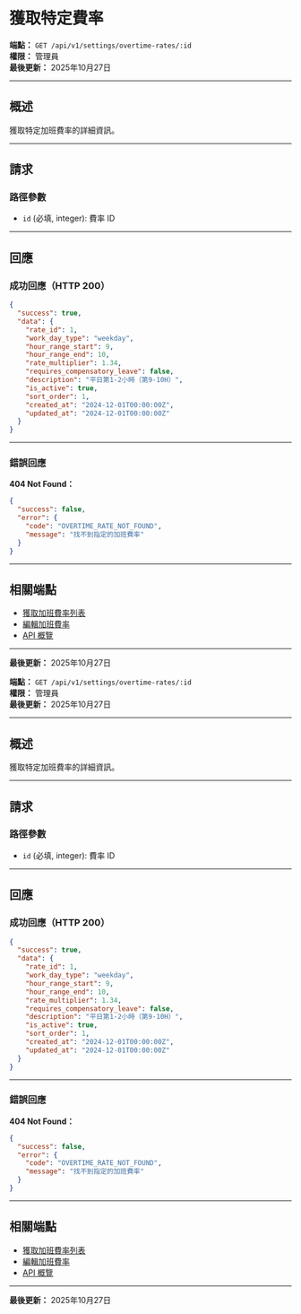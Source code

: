 # 獲取特定費率

**端點：** `GET /api/v1/settings/overtime-rates/:id`  
**權限：** 管理員  
**最後更新：** 2025年10月27日

---

## 概述

獲取特定加班費率的詳細資訊。

---

## 請求

### 路徑參數

- `id` (必填, integer): 費率 ID

---

## 回應

### 成功回應（HTTP 200）

```json
{
  "success": true,
  "data": {
    "rate_id": 1,
    "work_day_type": "weekday",
    "hour_range_start": 9,
    "hour_range_end": 10,
    "rate_multiplier": 1.34,
    "requires_compensatory_leave": false,
    "description": "平日第1-2小時（第9-10H）",
    "is_active": true,
    "sort_order": 1,
    "created_at": "2024-12-01T00:00:00Z",
    "updated_at": "2024-12-01T00:00:00Z"
  }
}
```

---

### 錯誤回應

**404 Not Found：**
```json
{
  "success": false,
  "error": {
    "code": "OVERTIME_RATE_NOT_FOUND",
    "message": "找不到指定的加班費率"
  }
}
```

---

## 相關端點

- [獲取加班費率列表](./獲取加班費率列表.md)
- [編輯加班費率](./編輯加班費率.md)
- [API 概覽](./_概覽.md)

---

**最後更新：** 2025年10月27日



**端點：** `GET /api/v1/settings/overtime-rates/:id`  
**權限：** 管理員  
**最後更新：** 2025年10月27日

---

## 概述

獲取特定加班費率的詳細資訊。

---

## 請求

### 路徑參數

- `id` (必填, integer): 費率 ID

---

## 回應

### 成功回應（HTTP 200）

```json
{
  "success": true,
  "data": {
    "rate_id": 1,
    "work_day_type": "weekday",
    "hour_range_start": 9,
    "hour_range_end": 10,
    "rate_multiplier": 1.34,
    "requires_compensatory_leave": false,
    "description": "平日第1-2小時（第9-10H）",
    "is_active": true,
    "sort_order": 1,
    "created_at": "2024-12-01T00:00:00Z",
    "updated_at": "2024-12-01T00:00:00Z"
  }
}
```

---

### 錯誤回應

**404 Not Found：**
```json
{
  "success": false,
  "error": {
    "code": "OVERTIME_RATE_NOT_FOUND",
    "message": "找不到指定的加班費率"
  }
}
```

---

## 相關端點

- [獲取加班費率列表](./獲取加班費率列表.md)
- [編輯加班費率](./編輯加班費率.md)
- [API 概覽](./_概覽.md)

---

**最後更新：** 2025年10月27日



